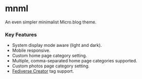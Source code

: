 # mnml

An even simpler minimalist Micro.blog theme.

### Key Features

- System display mode aware (light and dark).
- Mobile responsive.
- Custom home page category setting.
- Multiple, comma-separated home page categories supported.
- Custom photos page category setting.
- [Fediverse Creator](https://blog.joinmastodon.org/2024/07/highlighting-journalism-on-mastodon/) tag support.
